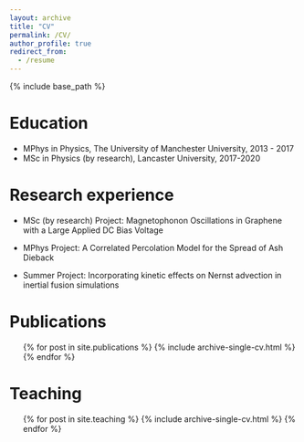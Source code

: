 ```yaml
---
layout: archive
title: "CV"
permalink: /CV/
author_profile: true
redirect_from:
  - /resume
---
```


{% include base_path %}

Education
======
* MPhys in Physics, The University of Manchester University, 2013 - 2017
* MSc in Physics (by research),  Lancaster University, 2017-2020

Research experience
======

* MSc (by research) Project: Magnetophonon Oscillations in Graphene with a Large Applied DC Bias Voltage

* MPhys Project: A Correlated Percolation Model for the Spread of Ash Dieback

* Summer Project: Incorporating kinetic effects on Nernst advection in inertial fusion simulations

Publications
======
  <ul>{% for post in site.publications %}
    {% include archive-single-cv.html %}
  {% endfor %}</ul>

  
Teaching
======
  <ul>{% for post in site.teaching %}
    {% include archive-single-cv.html %}
  {% endfor %}</ul>
  
